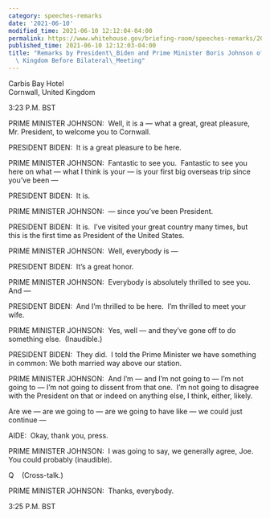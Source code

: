 ```yaml
---
category: speeches-remarks
date: '2021-06-10'
modified_time: 2021-06-10 12:12:04-04:00
permalink: https://www.whitehouse.gov/briefing-room/speeches-remarks/2021/06/10/remarks-by-president-biden-and-prime-minister-boris-johnson-of-the-united-kingdom-before-bilateral-meeting/
published_time: 2021-06-10 12:12:03-04:00
title: "Remarks by President\_Biden and Prime Minister Boris Johnson of the United\
  \ Kingdom Before Bilateral\_Meeting"
---
```

 
Carbis Bay Hotel  
Cornwall, United Kingdom

3:23 P.M. BST  
  
PRIME MINISTER JOHNSON:  Well, it is a — what a great, great pleasure,
Mr. President, to welcome you to Cornwall.  
  
PRESIDENT BIDEN:  It is a great pleasure to be here.  
  
PRIME MINISTER JOHNSON:  Fantastic to see you.  Fantastic to see you
here on what — what I think is your — is your first big overseas trip
since you’ve been —  
  
PRESIDENT BIDEN:  It is.  
  
PRIME MINISTER JOHNSON:  — since you’ve been President.  
  
PRESIDENT BIDEN:  It is.  I’ve visited your great country many times,
but this is the first time as President of the United States.   
  
PRIME MINISTER JOHNSON:  Well, everybody is —  
  
PRESIDENT BIDEN:  It’s a great honor.   
  
PRIME MINISTER JOHNSON:  Everybody is absolutely thrilled to see you. 
And —  
  
PRESIDENT BIDEN:  And I’m thrilled to be here.  I’m thrilled to meet
your wife.  
  
PRIME MINISTER JOHNSON:  Yes, well — and they’ve gone off to do
something else.  (Inaudible.)  
  
PRESIDENT BIDEN:  They did.  I told the Prime Minister we have something
in common: We both married way above our station.   
  
PRIME MINISTER JOHNSON:  And I’m — and I’m not going to — I’m not going
to — I’m not going to dissent from that one.  I’m not going to disagree
with the President on that or indeed on anything else, I think, either,
likely.   
  
Are we — are we going to — are we going to have like — we could just
continue —  
  
AIDE:  Okay, thank you, press.  
  
PRIME MINISTER JOHNSON:  I was going to say, we generally agree, Joe. 
You could probably (inaudible).  
  
Q    (Cross-talk.)  
  
PRIME MINISTER JOHNSON:  Thanks, everybody.   
  
3:25 P.M. BST

